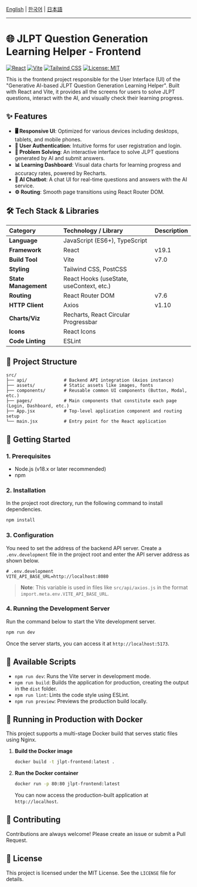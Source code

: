 [English](./README.md) | [한국어](./README.ko.md) | [日本語](./README.ja.md)

---

# 🌐 JLPT Question Generation Learning Helper - Frontend

[![React](https://img.shields.io/badge/React-19-blue.svg)](#-tech-stack--libraries)
[![Vite](https://img.shields.io/badge/Vite-7.0-purple.svg)](#-tech-stack--libraries)
[![Tailwind CSS](https://img.shields.io/badge/Tailwind%20CSS-4.1-cyan.svg)](#-tech-stack--libraries)
[![License: MIT](https://img.shields.io/badge/License-MIT-yellow.svg)](./LICENSE)

This is the frontend project responsible for the User Interface (UI) of the "Generative AI-based JLPT Question Generation Learning Helper". Built with React and Vite, it provides all the screens for users to solve JLPT questions, interact with the AI, and visually check their learning progress.

<!-- 
![Project Screenshot](path/to/screenshot.png) 
-->

## ✨ Features

- **🖥️ Responsive UI**: Optimized for various devices including desktops, tablets, and mobile phones.
- **👤 User Authentication**: Intuitive forms for user registration and login.
- **📝 Problem Solving**: An interactive interface to solve JLPT questions generated by AI and submit answers.
- **📊 Learning Dashboard**: Visual data charts for learning progress and accuracy rates, powered by Recharts.
- **🤖 AI Chatbot**: A chat UI for real-time questions and answers with the AI service.
- **⚙️ Routing**: Smooth page transitions using React Router DOM.

## 🛠️ Tech Stack & Libraries

| Category | Technology / Library | Description |
| :--- | :--- | :--- |
| **Language** | JavaScript (ES6+), TypeScript | |
| **Framework** | React | v19.1 |
| **Build Tool** | Vite | v7.0 |
| **Styling** | Tailwind CSS, PostCSS | |
| **State Management**| React Hooks (useState, useContext, etc.) | |
| **Routing** | React Router DOM | v7.6 |
| **HTTP Client** | Axios | v1.10 |
| **Charts/Viz**| Recharts, React Circular Progressbar | |
| **Icons** | React Icons | |
| **Code Linting** | ESLint | |

## 📂 Project Structure

```
src/
├── api/              # Backend API integration (Axios instance)
├── assets/           # Static assets like images, fonts
├── components/       # Reusable common UI components (Button, Modal, etc.)
├── pages/            # Main components that constitute each page (Login, Dashboard, etc.)
├── App.jsx           # Top-level application component and routing setup
└── main.jsx          # Entry point for the React application
```

## 🚀 Getting Started

### 1. Prerequisites

- Node.js (v18.x or later recommended)
- npm

### 2. Installation

In the project root directory, run the following command to install dependencies.
```bash
npm install
```

### 3. Configuration

You need to set the address of the backend API server. Create a `.env.development` file in the project root and enter the API server address as shown below.

```
# .env.development
VITE_API_BASE_URL=http://localhost:8080 
```
> **Note**: This variable is used in files like `src/api/axios.js` in the format `import.meta.env.VITE_API_BASE_URL`.

### 4. Running the Development Server

Run the command below to start the Vite development server.
```bash
npm run dev
```
Once the server starts, you can access it at `http://localhost:5173`.

## 📜 Available Scripts

- `npm run dev`: Runs the Vite server in development mode.
- `npm run build`: Builds the application for production, creating the output in the `dist` folder.
- `npm run lint`: Lints the code style using ESLint.
- `npm run preview`: Previews the production build locally.

## 🐳 Running in Production with Docker

This project supports a multi-stage Docker build that serves static files using Nginx.

1.  **Build the Docker image**
    ```bash
    docker build -t jlpt-frontend:latest .
    ```

2.  **Run the Docker container**
    ```bash
    docker run -p 80:80 jlpt-frontend:latest
    ```
    You can now access the production-built application at `http://localhost`.

## 🤝 Contributing

Contributions are always welcome! Please create an issue or submit a Pull Request.

## 📄 License

This project is licensed under the MIT License. See the `LICENSE` file for details.
